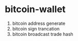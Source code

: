 # bitcoin-wallet

1. bitcoin address generate
2. bitcoin sign trancation
3. bitcoin broadcast trade hash
